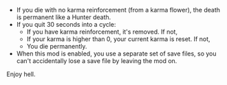 - If you die with no karma reinforcement (from a karma flower), the death is permanent like a Hunter death.
- If you quit 30 seconds into a cycle:
	- If you have karma reinforcement, it's removed. If not,
	- If your karma is higher than 0, your current karma is reset. If not,
	- You die permanently.
- When this mod is enabled, you use a separate set of save files, so you can't accidentally lose a save file by leaving the mod on.

Enjoy hell.
